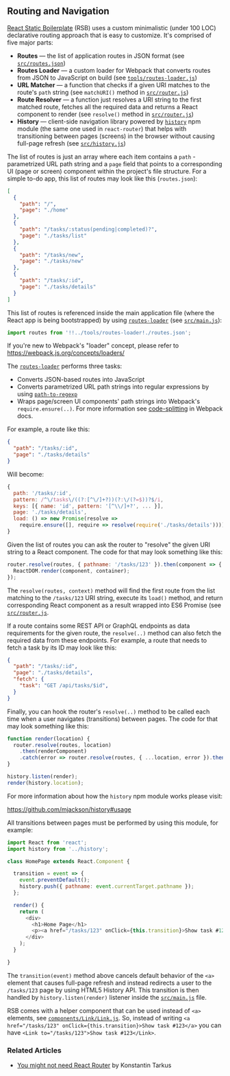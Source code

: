 ## Routing and Navigation

[React Static Boilerplate](https://github.com/kriasoft/react-static-boilerplate) (RSB) uses a
custom minimalistic (under 100 LOC) declarative routing approach that is easy to customize. It's
comprised of five major parts:

* **Routes** — the list of application routes in JSON format (see [`src/routes.json`](../src/routes.json))
* **Routes Loader** — a custom loader for Webpack that converts routes from JSON to JavaScript on
  build (see [`tools/routes-loader.js`](../tools/routes-loader.js))
* **URL Matcher** — a function that checks if a given URI matches to the route's `path` string (see
  `matchURI()` method in [`src/router.js`](../src/router.js))
* **Route Resolver** — a function just resolves a URI string to the first matched route, fetches
  all the required data and returns a React component to render (see `resolve()` method in
  [`src/router.js`](../src/router.js))
* **History** — client-side navigation library powered by [`history`](https://github.com/ReactJSTraining/history)
  npm module (the same one used in `react-router`) that helps with transitioning between pages
  (screens) in the browser without causing full-page refresh (see [`src/history.js`](../src/history.js))

The list of routes is just an array where each item contains a `path` - parametrized URL path string
and a `page` field that points to a corresponding UI (page or screen) component within the project's
file structure. For a simple to-do app, this list of routes may look like this (`routes.json`):

```json
[
  {
    "path": "/",
    "page": "./home"
  },
  {
    "path": "/tasks/:status(pending|completed)?",
    "page": "./tasks/list"
  },
  {
    "path": "/tasks/new",
    "page": "./tasks/new"
  },
  {
    "path": "/tasks/:id",
    "page": "./tasks/details"
  }
]
```

This list of routes is referenced inside the main application file (where the React app is being
bootstrapped) by using [`routes-loader`](../utils/routes-loader.js) (see [`src/main.js`](../src/main.js)):

```js
import routes from '!!../tools/routes-loader!./routes.json';
```

If you're new to Webpack's "loader" concept, please refer to https://webpack.js.org/concepts/loaders/

The [`routes-loader`](../tools/routes-loader.js) performs three tasks:

* Converts JSON-based routes into JavaScript
* Converts parametrized URL path strings into regular expressions by using
  [`path-to-regexp`](https://github.com/pillarjs/path-to-regexp)
* Wraps page/screen UI components' path strings into Webpack's `require.ensure(..)`. For more
  information see [code-splitting](https://webpack.js.org/guides/code-splitting/) in Webpack docs.

For example, a route like this:

```json
{
  "path": "/tasks/:id",
  "page": "./tasks/details"
}
```

Will become:

```js
{
  path: '/tasks/:id',
  pattern: /^\/tasks\/((?:[^\/]+?))(?:\/(?=$))?$/i,
  keys: [{ name: 'id', pattern: '[^\\/]+?', ... }],
  page: './tasks/details',
  load: () => new Promise(resolve =>
    require.ensure([], require => resolve(require('./tasks/details')))),
}
```

Given the list of routes you can ask the router to "resolve" the given URI string to a React
component. The code for that may look something like this:

```js
router.resolve(routes, { pathname: '/tasks/123' }).then(component => {
  ReactDOM.render(component, container);
});
```

The `resolve(routes, context)` method will find the first route from the list matching to the
`/tasks/123` URI string, execute its `load()` method, and return corresponding React component as a
result wrapped into ES6 Promise (see [`src/router.js`](../src/router.js).

If a route contains some REST API or GraphQL endpoints as data requirements for the given route,
the `resolve(..)` method can also fetch the required data from these endpoints. For example, a
route that needs to fetch a task by its ID may look like this:

```json
{
  "path": "/tasks/:id",
  "page": "./tasks/details",
  "fetch": {
    "task": "GET /api/tasks/$id",
  }
}
```

Finally, you can hook the router's `resolve(..)` method to be called each time when a user navigates
(transitions) between pages. The code for that may look something like this:

```js
function render(location) {
  router.resolve(routes, location)
    .then(renderComponent)
    .catch(error => router.resolve(routes, { ...location, error }).then(renderComponent));
}

history.listen(render);
render(history.location);
```

For more information about how the `history` npm module works please visit:

https://github.com/mjackson/history#usage

All transitions between pages must be performed by using this module, for example:

```js
import React from 'react';
import history from '../history';

class HomePage extends React.Component {

  transition = event => {
    event.preventDefault();
    history.push({ pathname: event.currentTarget.pathname });
  };

  render() {
    return (
      <div>
        <h1>Home Page</h1>
        <p><a href="/tasks/123" onClick={this.transition}>Show task #123</a></p>
      </div>
    );
  }

}
```

The `transition(event)` method above cancels default behavior of the `<a>` element that causes
full-page refresh and instead redirects a user to the `/tasks/123` page by using HTML5 History API.
This transition is then handled by `history.listen(render)` listener inside the
[`src/main.js`](../src/main.js) file.

RSB comes with a helper component that can be used instead of `<a>` elements, see
[`components/Link/Link.js`](../components/Link/Link.js). So, instead of writing `<a href="/tasks/123"
onClick={this.transition}>Show task #123</a>` you can have `<Link to="/tasks/123">Show task #123</Link>`.

### Related Articles

* [You might not need React Router](https://medium.com/@tarkus/you-might-not-need-react-router-38673620f3d) by Konstantin Tarkus
